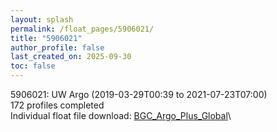 ```yaml
---
layout: splash
permalink: /float_pages/5906021/
title: "5906021"
author_profile: false
last_created_on: 2025-09-30
toc: false
---
```

 
5906021: UW Argo (2019-03-29T00:39 to 2021-07-23T07:00)\
172 profiles completed\
Individual float file download: [BGC_Argo_Plus_Global](https://ftp.soest.hawaii.edu/bgc_argo_plus/Individual_Floats/outliers_removed/5906021_Sprof_processed.nc)\
